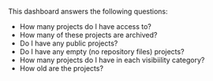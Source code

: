This dashboard answers the following questions:

- How many projects do I have access to?
- How many of these projects are archived?
- Do I have any public projects?
- Do I have any empty (no repository files) projects?
- How many projects do I have in each visibiility category?
- How old are the projects?
